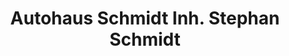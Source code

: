 ---
title: "Autohaus Schmidt Inh. Stephan Schmidt"
url: /everswinkel/autohaus-schmidt-inh-stephan-schmidt/
shop: Autohaus
---